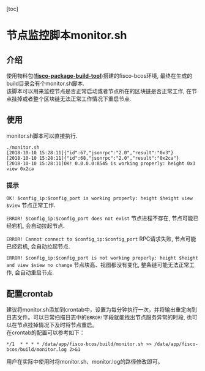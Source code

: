 [toc]
# 节点监控脚本monitor.sh

## 介绍
使用物料包(**[fisco-package-build-tool](https://fisco-bcos-documentation.readthedocs.io/zh_CN/feature-multichain/docs/tools/index.html)**)搭建的fisco-bcos环境, 最终在生成的build目录会有个monitor.sh脚本.  
该脚本可以用来监控节点是否正常启动或者节点所在的区块链是否正常工作, 在节点挂掉或者整个区块链无法正常工作情况下重启节点.  

## 使用
monitor.sh脚本可以直接执行. 
```
./monitor.sh 
[2018-10-10 15:28:11]{"id":67,"jsonrpc":"2.0","result":"0x3"}
[2018-10-10 15:28:11]{"id":68,"jsonrpc":"2.0","result":"0x2ca"}
[2018-10-10 15:28:11]OK! 0.0.0.0:8545 is working properly: height 0x3 view 0x2ca
```

### 提示
```OK! $config_ip:$config_port is working properly: height $height view $view```  节点正常工作.

```ERROR! $config_ip:$config_port does not exist```  节点进程不存在, 节点可能已经宕机, 会自动拉起节点.

```ERROR! Cannot connect to $config_ip:$config_port```    RPC请求失败, 节点可能已经宕机, 会自动拉起节点.

```ERROR! $config_ip:$config_port is not working properly: height $height and view $view no change```  节点块高、视图都没有变化, 整条链可能无法正常工作, 会自动重启节点.

## 配置crontab
 建议将monitor.sh添加到crontab中，设置为每分钟执行一次，并将输出重定向到日志文件。可以日常扫描日志中的```ERROR!```字段就能找出节点服务异常的时段, 也可以在节点挂掉情况下及时将节点重启。  
 在crontab的配置可以参考如下：
 ```
 */1  * * * * /data/app/fisco-bcos/build/monitor.sh >> /data/app/fisco-bcos/build/monitor.log 2>&1
 ```
 用户在实际中使用时将monitor.sh、monitor.log的路径修改即可。